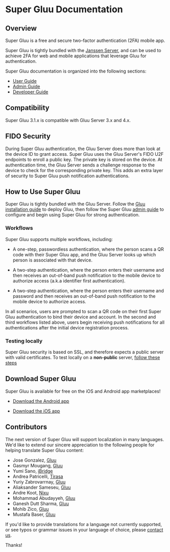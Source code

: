 # Super Gluu Documentation

## Overview
Super Gluu is a free and secure two-factor authentication (2FA) mobile app. 

Super Gluu is tightly bundled with the [Janssen Server](https://docs.jans.io/), and can be used to achieve 2FA for web and mobile applications that leverage Gluu for authentication.

Super Gluu documentation is organized into the following sections:

- [User Guide](./user-guide/index.md)
- [Admin Guide](./admin-guide/index.md)
- [Developer Guide](./developer-guide/index.md)

## Compatibility 

Super Gluu 3.1.x is compatible with Gluu Server 3.x and 4.x. 

## FIDO Security
During Super Gluu authentication, the Gluu Server does more than look at the device ID to grant access. Super Gluu uses the Gluu Server's FIDO U2F endpoints to enroll a public key. The private key is stored on the device. At authentication time, the Gluu Server sends a challenge response to the device to check for the corresponding private key. This adds an extra layer of security to Super Gluu push notification authentications. 

## How to Use Super Gluu 
Super Gluu is tightly bundled with the Gluu Server. Follow the [Gluu installation guide](https://gluu.org/docs/ce/installation-guide/) to deploy Gluu, then follow the Super Gluu [admin guide](https://gluu.org/docs/ce/authn-guide/supergluu/) to configure and begin using Super Gluu for strong authentication.

### Workflows
Super Gluu supports multiple workflows, including: 

- A one-step, passwordless authentication, where the person scans a QR code with their Super Gluu app, and the Gluu Server looks up which person is associated with that device. 

- A two-step authentication, where the person enters their username and then receives an out-of-band push notification to the mobile device to authorize access (a.k.a identifier first authentication).

- A two-step authentication, where the person enters their username and password and then receives an out-of-band push notification to the mobile device to authorize access.   

In all scenarios, users are prompted to scan a QR code on their first Super Gluu authentication to bind their device and account. In the second and third workflows listed above, users begin receiving push notifications for all authentications after the initial device registration process. 

### Testing locally 

Super Gluu security is based on SSL, and therefore expects a public server with valid certificates. To test locally on a **non-public** server, [follow these steps](./developer-guide/index.md#testing-locally-)

## Download Super Gluu		
Super Gluu is available for free on the iOS and Android app marketplaces! 

 - [Download the Android app](https://play.google.com/store/apps/details?id=gluu.org.super.gluu)

 - [Download the iOS app](https://itunes.apple.com/us/app/super-gluu/id1093479646?ls=1&mt=8)

## Contributors 

The next version of Super Gluu will support localization in many languages. We'd like to extend our sincere appreciation to the following people for helping translate Super Gluu content:

- Jose Gonzalez, [Gluu](https://gluu.org)
- Gasmyr Mougang, [Gluu](https://gluu.org)
- Yumi Sano, [iBridge](https://ibrdg.co.jp/)
- Andrea Patricelli, [Tirasa](https://www.tirasa.net/)
- Yuriy Zabrovarrnay, [Gluu](https://gluu.org)
- Aliaksander Sameseu, [Gluu](https://gluu.org)
- Andre Koot, [Nixu](https://nixu.com)
- Mohammad Abudayyeh, [Gluu](https://gluu.org)
- Ganesh Dutt Sharma, [Gluu](https://gluu.org)
- Mohib Zico, [Gluu](https://gluu.org)
- Mustafa Baser, [Gluu](https://gluu.org)

If you'd like to provide translations for a language not currently supported, or see typos or grammar issues in your language of choice, please [contact us](https://gluu.org/contact).

Thanks! 
